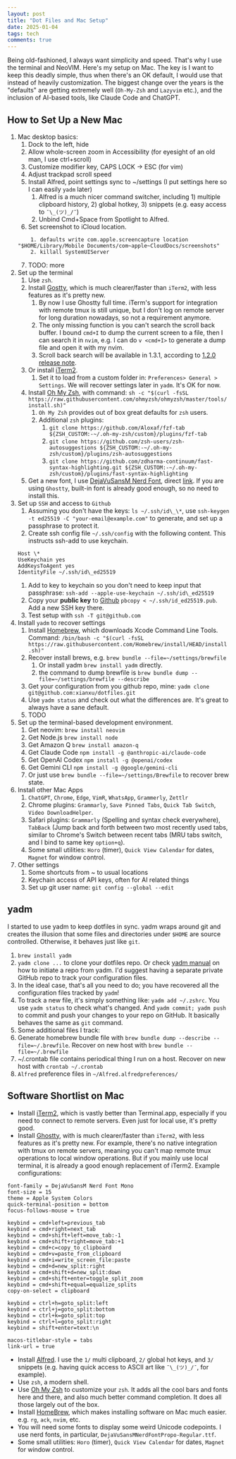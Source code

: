 ```yaml
---
layout: post
title: "Dot Files and Mac Setup"
date: 2025-01-04
tags: tech 
comments: true
---
```


Being old-fashioned, I always want simplicity and speed. That's why I use the terminal and NeoVIM. Here's my setup on Mac. The key is I want to keep this deadly simple, thus when there's an OK default, I would use that instead of heavily customization. The biggest change over the years is the "defaults" are getting extremely well (`Oh-My-Zsh` and `Lazyvim` etc.), and the inclusion of AI-based tools, like Claude Code and ChatGPT.

## How to Set Up a New Mac

1. Mac desktop basics:
    1. Dock to the left, hide
    2. Allow whole-screen zoom in Accessibility (for eyesight of an old man, I use ctrl+scroll)
    3. Customize modifier key, CAPS LOCK -> ESC (for vim)
    4. Adjust trackpad scroll speed
    5. Install Alfred, point settings sync to ~/settings (I put settings here so I can easily `yadm` later)
        1. Alfred is a much nicer command switcher, including 1) multiple clipboard history, 2) global hotkey, 3) snippets (e.g. easy access to `¯\_(ツ)_/¯`)
        2. Unbind Cmd+Space from Spotlight to Alfred.
    6. Set screenshot to iCloud location.
    ```
        1. defaults write com.apple.screencapture location "$HOME/Library/Mobile Documents/com~apple~CloudDocs/screenshots"
        2. killall SystemUIServer
    ```
    7. TODO: more
2. Set up the terminal
    1. Use `zsh`. 
    2. Install [Gostty](https://ghostty.org/), which is much clearer/faster than `iTerm2`, with less features as it's pretty new.
        1. By now I use Ghostty full time. iTerm's support for integration with remote tmux is still unique, but I don't log on remote server for long duration nowadays, so not a requirement anymore.
        2. The only missing function is you can't search the scroll back buffer. I bound `cmd+I` to dump the current screen to a file, then I can search it in `nvim`, e.g. I can do `v <cmd+I>` to generate a dump file and open it with my nvim.
        3. Scroll back search will be available in 1.3.1, according to [1.2.0 release note](https://ghostty.org/docs/install/release-notes/1-2-0).
    2. Or install [iTerm2](https://iterm2.com/).
        1. Set it to load from a custom folder in: `Preferences> General > Settings`. We will recover settings later in `yadm`. It's OK for now. 
    3. Install [Oh My Zsh](https://ohmyz.sh/), with command: `sh -c "$(curl -fsSL https://raw.githubusercontent.com/ohmyzsh/ohmyzsh/master/tools/install.sh)"`
        1. `Oh My Zsh` provides out of box great defaults for `zsh` users.
        2. Additional `zsh` plugins: 
            1. `git clone https://github.com/Aloxaf/fzf-tab ${ZSH_CUSTOM:-~/.oh-my-zsh/custom}/plugins/fzf-tab`
            2. `git clone https://github.com/zsh-users/zsh-autosuggestions ${ZSH_CUSTOM:-~/.oh-my-zsh/custom}/plugins/zsh-autosuggestions`
            3. `git clone https://github.com/zdharma-continuum/fast-syntax-highlighting.git ${ZSH_CUSTOM:-~/.oh-my-zsh/custom}/plugins/fast-syntax-highlighting`
    4. Get a new font, I use [DejaVuSansM Nerd Font](https://www.nerdfonts.com/font-downloads), direct [link](https://github.com/ryanoasis/nerd-fonts/releases/download/v3.4.0/DejaVuSansMono.zip). If you are using `Ghostty`, built-in font is already good enough, so no need to install this.
3. Set up `SSH` and access to `Github`
    1. Assuming you don't have the keys: `ls ~/.ssh/id\_\*`, use `ssh-keygen -t ed25519 -C "your-email@example.com"` to generate, and set up a passphrase to protect it.
    2. Create ssh config file `~/.ssh/config` with the following content. This instructs ssh-add to use keychain.
    ```
    Host \*
    UseKeychain yes
    AddKeysToAgent yes
    IdentityFile ~/.ssh/id\_ed25519
    ```
    1. Add to key to keychain so you don't need to keep input that passphrase: `ssh-add --apple-use-keychain ~/.ssh/id\_ed25519`
    2. Copy your **public key** to [Github](https://github.com/settings/keys) `pbcopy < ~/.ssh/id_ed25519.pub`. Add a new SSH key there.
    3. Test setup with `ssh -T git@github.com`
4. Install `yadm` to recover settings
    1. Install [Homebrew](https://brew.sh/), which downloads Xcode Command Line Tools. Command: `/bin/bash -c "$(curl -fsSL https://raw.githubusercontent.com/Homebrew/install/HEAD/install.sh)"`
    2. Recover install brews, e.g. `brew bundle --file=~/settings/brewfile`
        1. Or install yadm `brew install yadm` directly.
        2. the command to dump brewfile is `brew bundle dump --file=~/settings/brewfile --describe`
    3. Get your configuration from you github repo, mine: `yadm clone git@github.com:xianxu/dotfiles.git`
    4. Use `yadm status` and check out what the differences are. It's great to always have a sane default.
    5. TODO
5. Set up the terminal-based development environment. 
    1. Get neovim: `brew install neovim`
    2. Get Node.js `brew install node`
    3. Get Amazon Q `brew install amazon-q`
    4. Get Claude Code `npm install -g @anthropic-ai/claude-code`
    5. Get OpenAI Codex `npm install -g @openai/codex`
    6. Get Gemini CLI `npm install -g @google/gemini-cli`
    7. Or just use `brew bundle --file=~/settings/Brewfile` to recover brew state.
6. Install other Mac Apps
    1. `ChatGPT`, `Chrome`, `Edge`, `VimR`, `WhatsApp`, `Grammerly`, `Zettlr`
    2. Chrome plugins: `Grammarly`, `Save Pinned Tabs`, `Quick Tab Switch`, `Video DownloadHelper`.
    3. Safari plugins: `Grammarly` (Spelling and syntax check everywhere), `TabBack` (Jump back and forth between two most recently used tabs, similar to Chrome's Switch between recent tabs (MRU tabs switch, and I bind to same key `option+q`). 
    4. Some small utilities: `Horo` (timer), `Quick View Calendar` for dates, `Magnet` for window control.
7. Other settings
    1. Some shortcuts from ~ to usual locations
    2. Keychain access of API keys, often for AI related things
    3. Set up git user name: `git config --global --edit`

## yadm

I started to use yadm to keep dotfiles in sync. yadm wraps around git and creates the illusion that some files and directories under `$HOME` are source controlled. Otherwise, it behaves just like `git`.

1. `brew install yadm`
2. `yadm clone ...` to clone your dotfiles repo. Or check [yadm manual](https://yadm.io/docs/getting_started) on how to initiate a repo from yadm. I'd suggest having a separate private GitHub repo to track your configuration files.
3. In the ideal case, that's all you need to do; you have recovered all the configuration files tracked by `yadm`!
4. To track a new file, it's simply something like: `yadm add ~/.zshrc`. You use `yadm status` to check what's changed. And `yadm commit; yadm push` to commit and push your changes to your repo on GitHub. It basically behaves the same as `git` command.
5. Some additional files I track:
  1. Generate homebrew bundle file with `brew bundle dump --describe --file=~/.brewfile`. Recover on new host with `brew bundle --file=~/.brewfile`
  2. ~/.crontab file contains periodical thing I run on a host. Recover on new host with `crontab ~/.crontab`
  3. `Alfred` preference files in `~/Alfred.alfredpreferences/`

## Software Shortlist on Mac

* Install [iTerm2](https://iterm2.com), which is vastly better than Terminal.app, especially if you need to connect to remote servers. Even just for local use, it's pretty good.
* Install [Ghostty](https://ghostty.org/), with is much clearer/faster than `iTerm2`, with less features as it's pretty new. For example, there's no native integration with tmux on remote servers, meaning you can't map remote tmux operations to local window operations. But if you mainly use local terminal, it is already a good enough replacement of iTerm2. Example configurations: 
```
font-family = DejaVuSansM Nerd Font Mono
font-size = 15
theme = Apple System Colors
quick-terminal-position = bottom
focus-follows-mouse = true

keybind = cmd+left=previous_tab
keybind = cmd+right=next_tab
keybind = cmd+shift+left=move_tab:-1
keybind = cmd+shift+right=move_tab:+1
keybind = cmd+c=copy_to_clipboard
keybind = cmd+v=paste_from_clipboard
keybind = cmd+i=write_screen_file:paste
keybind = cmd+d=new_split:right
keybind = cmd+shift+d=new_split:down
keybind = cmd+shift+enter=toggle_split_zoom
keybind = cmd+shift+equal=equalize_splits
copy-on-select = clipboard

keybind = ctrl+h=goto_split:left
keybind = ctrl+j=goto_split:bottom
keybind = ctrl+k=goto_split:top
keybind = ctrl+l=goto_split:right
keybind = shift+enter=text:\n

macos-titlebar-style = tabs
link-url = true 
```
* Install [Alfred](https://www.alfredapp.com). I use the `1/` multi clipboard, `2/` global hot keys, and `3/` snippets (e.g. having quick access to ASCII art like `¯\_(ツ)_/¯`, for example).
* Use `zsh`, a modern shell.
* Use [Oh My Zsh](https://ohmyz.sh/) to customize your `zsh`. It adds all the cool bars and fonts here and there, and also much better command completion. It does all those largely out of the box.
* Install [HomeBrew](https://brew.sh/), which makes installing software on Mac much easier. e.g. `rg`, `ack`, `nvim`, etc.
* You will need some fonts to display some weird Unicode codepoints. I use nerd fonts, in particular, `DejaVuSansMNerdFontPropo-Regular.ttf`.
* Some small utilities: `Horo` (timer), `Quick View Calendar` for dates, `Magnet` for window control. 

